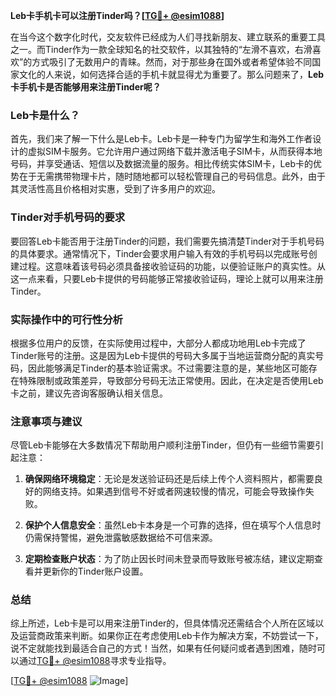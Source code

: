 **Leb卡手机卡可以注册Tinder吗？[[TG💪+ @esim1088](https://t.me/s/esim1088)]**

在当今这个数字化时代，交友软件已经成为人们寻找新朋友、建立联系的重要工具之一。而Tinder作为一款全球知名的社交软件，以其独特的“左滑不喜欢，右滑喜欢”的方式吸引了无数用户的青睐。然而，对于那些身在国外或者希望体验不同国家文化的人来说，如何选择合适的手机卡就显得尤为重要了。那么问题来了，**Leb卡手机卡是否能够用来注册Tinder呢？**

### Leb卡是什么？

首先，我们来了解一下什么是Leb卡。Leb卡是一种专门为留学生和海外工作者设计的虚拟SIM卡服务。它允许用户通过网络下载并激活电子SIM卡，从而获得本地号码，并享受通话、短信以及数据流量的服务。相比传统实体SIM卡，Leb卡的优势在于无需携带物理卡片，随时随地都可以轻松管理自己的号码信息。此外，由于其灵活性高且价格相对实惠，受到了许多用户的欢迎。

### Tinder对手机号码的要求

要回答Leb卡能否用于注册Tinder的问题，我们需要先搞清楚Tinder对于手机号码的具体要求。通常情况下，Tinder会要求用户输入有效的手机号码以完成账号创建过程。这意味着该号码必须具备接收验证码的功能，以便验证账户的真实性。从这一点来看，只要Leb卡提供的号码能够正常接收验证码，理论上就可以用来注册Tinder。

### 实际操作中的可行性分析

根据多位用户的反馈，在实际使用过程中，大部分人都成功地用Leb卡完成了Tinder账号的注册。这是因为Leb卡提供的号码大多属于当地运营商分配的真实号码，因此能够满足Tinder的基本验证需求。不过需要注意的是，某些地区可能存在特殊限制或政策差异，导致部分号码无法正常使用。因此，在决定是否使用Leb卡之前，建议先咨询客服确认相关信息。

### 注意事项与建议

尽管Leb卡能够在大多数情况下帮助用户顺利注册Tinder，但仍有一些细节需要引起注意：

1. **确保网络环境稳定**：无论是发送验证码还是后续上传个人资料照片，都需要良好的网络支持。如果遇到信号不好或者网速较慢的情况，可能会导致操作失败。
   
2. **保护个人信息安全**：虽然Leb卡本身是一个可靠的选择，但在填写个人信息时仍需保持警惕，避免泄露敏感数据给不可信来源。
   
3. **定期检查账户状态**：为了防止因长时间未登录而导致账号被冻结，建议定期查看并更新你的Tinder账户设置。

### 总结

综上所述，Leb卡是可以用来注册Tinder的，但具体情况还需结合个人所在区域以及运营商政策来判断。如果你正在考虑使用Leb卡作为解决方案，不妨尝试一下，说不定就能找到最适合自己的方式！当然，如果有任何疑问或者遇到困难，随时可以通过[TG💪+ @esim1088](https://t.me/s/esim1088)寻求专业指导。

[[TG💪+ @esim1088](https://t.me/s/esim1088) ![Image](https://i.postimg.cc/4NQfJmqS/Snipaste-2025-05-13-00-14-12.png)]